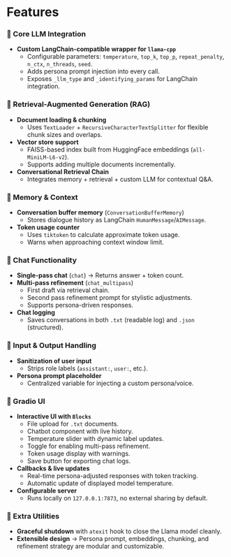 # Features

### 🔹 Core LLM Integration
- **Custom LangChain-compatible wrapper for `llama-cpp`**  
  - Configurable parameters: `temperature`, `top_k`, `top_p`, `repeat_penalty`, `n_ctx`, `n_threads`, `seed`.  
  - Adds persona prompt injection into every call.  
  - Exposes `_llm_type` and `_identifying_params` for LangChain integration.

### 🔹 Retrieval-Augmented Generation (RAG)
- **Document loading & chunking**  
  - Uses `TextLoader` + `RecursiveCharacterTextSplitter` for flexible chunk sizes and overlaps.  
- **Vector store support**  
  - FAISS-based index built from HuggingFace embeddings (`all-MiniLM-L6-v2`).  
  - Supports adding multiple documents incrementally.  
- **Conversational Retrieval Chain**  
  - Integrates memory + retrieval + custom LLM for contextual Q&A.

### 🔹 Memory & Context
- **Conversation buffer memory** (`ConversationBufferMemory`)  
  - Stores dialogue history as LangChain `HumanMessage`/`AIMessage`.  
- **Token usage counter**  
  - Uses `tiktoken` to calculate approximate token usage.  
  - Warns when approaching context window limit.  

### 🔹 Chat Functionality
- **Single-pass chat** (`chat`) → Returns answer + token count.  
- **Multi-pass refinement** (`chat_multipass`)  
  - First draft via retrieval chain.  
  - Second pass refinement prompt for stylistic adjustments.  
  - Supports persona-driven responses.  
- **Chat logging**  
  - Saves conversations in both `.txt` (readable log) and `.json` (structured).  

### 🔹 Input & Output Handling
- **Sanitization of user input**  
  - Strips role labels (`assistant:`, `user:`, etc.).  
- **Persona prompt placeholder**  
  - Centralized variable for injecting a custom persona/voice.  

### 🔹 Gradio UI
- **Interactive UI with `Blocks`**  
  - File upload for `.txt` documents.  
  - Chatbot component with live history.  
  - Temperature slider with dynamic label updates.  
  - Toggle for enabling multi-pass refinement.  
  - Token usage display with warnings.  
  - Save button for exporting chat logs.  
- **Callbacks & live updates**  
  - Real-time persona-adjusted responses with token tracking.  
  - Automatic update of displayed model temperature.  
- **Configurable server**  
  - Runs locally on `127.0.0.1:7873`, no external sharing by default.  

### 🔹 Extra Utilities
- **Graceful shutdown** with `atexit` hook to close the Llama model cleanly.  
- **Extensible design** → Persona prompt, embeddings, chunking, and refinement strategy are modular and customizable.  






